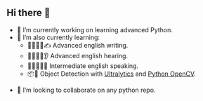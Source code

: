 ## Hi there 👋

* 🔭 I’m currently working on learning advanced Python.
* 🌱 I’m also currently learning:
  * 🥇💂‍♂️🗽✍ Advanced english writing.
  * 🥇💂‍♂️🗽👂 Advanced english hearing.
  * 🥈💂‍♂️🗽📢 Intermediate english speaking. 
  * 📦🔎 Object Detection with [Ultralytics]([url](https://github.com/ultralytics/ultralytics)) and [Python OpenCV]([url](https://github.com/opencv/opencv-python)).
- 👯 I’m looking to collaborate on any python repo.
